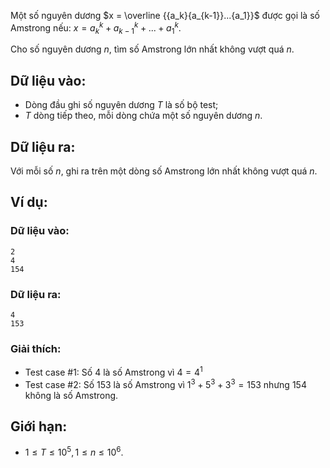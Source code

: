 Một số nguyên dương  $x = \overline {{a_k}{a_{k-1}}...{a_1}}$ được gọi là số Amstrong nếu: $x = a_k^k + a_{k-1}^k + ... + a_1^k$.

Cho số nguyên dương $n$, tìm số Amstrong lớn nhất không vượt quá $n$.

## Dữ liệu vào:
- Dòng đầu ghi số nguyên dương $T$ là số bộ test;
- $T$ dòng tiếp theo, mỗi dòng chứa một số nguyên dương $n$.

## Dữ liệu ra:
Với mỗi số $n$, ghi ra trên một dòng số Amstrong lớn nhất không vượt quá $n$.

## Ví dụ:
### Dữ liệu vào:
```
2
4
154
```

### Dữ liệu ra:
```
4
153
```

### Giải thích:
- Test case $\#1$: Số $4$ là số Amstrong vì $4=4^1$
- Test case $\#2$: Số $153$ là số Amstrong vì $1^3 + 5^3 + 3^3 = 153$ nhưng $154$ không là số Amstrong.

## Giới hạn:
- $1 ≤ T ≤ 10^5, 1 ≤ n ≤ 10^6$.